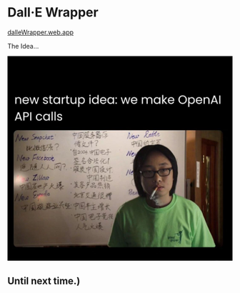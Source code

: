 # Dall·E Wrapper

[dalleWrapper.web.app](https://dalleWrapper.web.app)

The Idea...

<img src="./Resources/memes/newStartupIdea.jpg" alt="A Million$ !dea" width=540>

## Until next time.)
